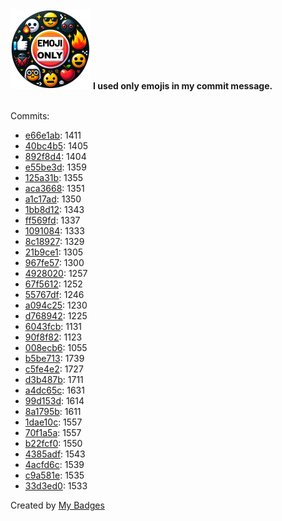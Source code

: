 <img src="https://github.com/my-badges/my-badges/blob/master/src/all-badges/emoji-only-commit/emoji-only-commit.png?raw=true" alt="I used only emojis in my commit message." title="I used only emojis in my commit message." width="128">
<strong>I used only emojis in my commit message.</strong>
<br><br>

Commits:

- <a href="https://github.com/Abirdcfly/test-github-action/commit/e66e1ab4a854b362ab0635efedf4941b7d9f6129">e66e1ab</a>: 1411
- <a href="https://github.com/Abirdcfly/test-github-action/commit/40bc4b59da55dd69783677bf5d753153bf964b1c">40bc4b5</a>: 1405
- <a href="https://github.com/Abirdcfly/test-github-action/commit/892f8d43b12727deccb50638f3b07b255c7af0dd">892f8d4</a>: 1404
- <a href="https://github.com/Abirdcfly/test-github-action/commit/e55be3dc402340666173fce1ccc187df9a59fe52">e55be3d</a>: 1359
- <a href="https://github.com/Abirdcfly/test-github-action/commit/125a31b2feef7ae5a4e0a0111c0482e9c415e331">125a31b</a>: 1355
- <a href="https://github.com/Abirdcfly/test-github-action/commit/aca3668100c19caedcb8c784d5ec4a40a135d4a9">aca3668</a>: 1351
- <a href="https://github.com/Abirdcfly/test-github-action/commit/a1c17ad21eafc9ec2281bf33f2d91bbec1475379">a1c17ad</a>: 1350
- <a href="https://github.com/Abirdcfly/test-github-action/commit/1bb8d120db1eb7a345660dfde452fb402eee0c14">1bb8d12</a>: 1343
- <a href="https://github.com/Abirdcfly/test-github-action/commit/ff569fdf7f399dc4ddca450f6f6e4bee2c10ef42">ff569fd</a>: 1337
- <a href="https://github.com/Abirdcfly/test-github-action/commit/1091084cdd9f2e38938b06f1f2d85e884626a6d5">1091084</a>: 1333
- <a href="https://github.com/Abirdcfly/test-github-action/commit/8c18927f1a18b5e7e91ef2e3201439b3bb8f0762">8c18927</a>: 1329
- <a href="https://github.com/Abirdcfly/test-github-action/commit/21b9ce133f540cd4276efc2d72c15e59985cd16b">21b9ce1</a>: 1305
- <a href="https://github.com/Abirdcfly/test-github-action/commit/967fe57523363490d60d84e14300848e9a48aafe">967fe57</a>: 1300
- <a href="https://github.com/Abirdcfly/test-github-action/commit/4928020a38c2ebd87a2647cffa338ed4bb692425">4928020</a>: 1257
- <a href="https://github.com/Abirdcfly/test-github-action/commit/67f561268be0253c5130461d876ecc5d893fc635">67f5612</a>: 1252
- <a href="https://github.com/Abirdcfly/test-github-action/commit/55767dfe9f059135fb3ed576838ca25984781da2">55767df</a>: 1246
- <a href="https://github.com/Abirdcfly/test-github-action/commit/a094c255c6be9f80c81a4cf7ada8690be31582b1">a094c25</a>: 1230
- <a href="https://github.com/Abirdcfly/test-github-action/commit/d76894227aa211a89e6795a4a19e318a18089b1d">d768942</a>: 1225
- <a href="https://github.com/Abirdcfly/test-github-action/commit/6043fcbcb40a6f29fbb4830ff4ab8b5a025f0aa2">6043fcb</a>: 1131
- <a href="https://github.com/Abirdcfly/test-github-action/commit/90f8f82a6763343cc57ab509e12502e963d40e7c">90f8f82</a>: 1123
- <a href="https://github.com/Abirdcfly/test-github-action/commit/008ecb63a6558dd68fd4ffb1400422075d143b15">008ecb6</a>: 1055
- <a href="https://github.com/Abirdcfly/test-github-action/commit/b5be713953742d58d8ce79dbfad6c4aa2f5d1ebf">b5be713</a>: 1739
- <a href="https://github.com/Abirdcfly/test-github-action/commit/c5fe4e29f5d9de9e40edf7c0e7b8c6793c7e9541">c5fe4e2</a>: 1727
- <a href="https://github.com/Abirdcfly/test-github-action/commit/d3b487bc1067a4214e7dfb905f9a77ad115c6061">d3b487b</a>: 1711
- <a href="https://github.com/Abirdcfly/test-github-action/commit/a4dc65c42c60f367a771471c1f09789e195fe1e2">a4dc65c</a>: 1631
- <a href="https://github.com/Abirdcfly/test-github-action/commit/99d153d7020acfa5a106d24122c45611aa072f03">99d153d</a>: 1614
- <a href="https://github.com/Abirdcfly/test-github-action/commit/8a1795be8b9c26d2c0b9535d7e4a38bb5c14602f">8a1795b</a>: 1611
- <a href="https://github.com/Abirdcfly/test-github-action/commit/1dae10c4dd068658effd13c3f1cd633434ccd314">1dae10c</a>: 1557
- <a href="https://github.com/Abirdcfly/test-github-action/commit/70f1a5a03ffd3192ca8316a7857fc989cfeed018">70f1a5a</a>: 1557
- <a href="https://github.com/Abirdcfly/test-github-action/commit/b22fcf05380e21b7274c22c526b3d78cd01ab040">b22fcf0</a>: 1550
- <a href="https://github.com/Abirdcfly/test-github-action/commit/4385adff64e2fee70babe723f13ea830e0adc366">4385adf</a>: 1543
- <a href="https://github.com/Abirdcfly/test-github-action/commit/4acfd6c5e3675417aa29e6c93222ee58a8a1b1e4">4acfd6c</a>: 1539
- <a href="https://github.com/Abirdcfly/test-github-action/commit/c9a581ee68eb009ba07d46913e5f5c0db9b4437d">c9a581e</a>: 1535
- <a href="https://github.com/Abirdcfly/test-github-action/commit/33d3ed06cbdd5b6c542e64965a9cb83a4a688719">33d3ed0</a>: 1533


Created by <a href="https://github.com/my-badges/my-badges">My Badges</a>